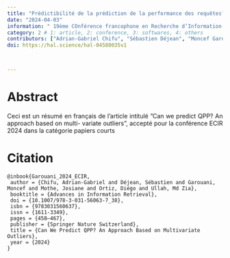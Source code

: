 ```yaml
---
title: "Prédictibilité de la prédiction de la performance des requêtes? Une approche basée sur les valeurs aberrantes multivariées"
date: "2024-04-03"
information: " 19ème COnférence francophone en Recherche d’Information et Applications (CORIA 2024)"
category: 2 # 1: article, 2: conference, 3: softwares, 4: others
contributors: ["Adrian-Gabriel Chifu", "Sébastien Déjean", "Moncef Garouani", "Josiane Mothe", "Diégo Ortiz" , "Md Zia Ullah"]
doi: https://hal.science/hal-04580035v1



---
```


# Abstract
<p style='text-align: justify;'>
Ceci est un résumé en français de l’article intitulé ”Can we predict QPP? An approach based on multi- variate outliers”, accepté pour la conférence ECIR 2024 dans la catégorie papiers courts


# Citation

```
@inbook{Garouani_2024_ECIR,
 author = {Chifu, Adrian-Gabriel and Déjean, Sébastien and Garouani, Moncef and Mothe, Josiane and Ortiz, Diégo and Ullah, Md Zia},
 booktitle = {Advances in Information Retrieval},
 doi = {10.1007/978-3-031-56063-7_38},
 isbn = {9783031560637},
 issn = {1611-3349},
 pages = {458–467},
 publisher = {Springer Nature Switzerland},
 title = {Can We Predict QPP? An Approach Based on Multivariate Outliers},
 year = {2024}
}


```



